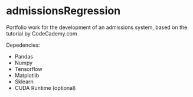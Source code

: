 # admissionsRegression
Portfolio work for the development of an admissions system, based on the tutorial by CodeCademy.com

Depedencies:

* Pandas
* Numpy
* Tensorflow
* Matplotlib
* Sklearn
* CUDA Runtime (optional)
